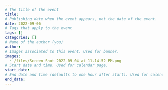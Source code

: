 ```yaml
---
# The title of the event
title: 
# Publishing date when the event appears, not the date of the event.
date: 2022-09-06
# Tags that apply to the event
tags: []
categories: []
# Name of the author (you)
author: 
# Images associated to this event. Used for banner.
images:
  - /files/Screen Shot 2022-09-04 at 11.14.52 PM.png
# Start date and time. Used for calendar page.
start_date:  
# End date and time (defaults to one hour after start). Used for calendar page.
end_date:  
---
```



